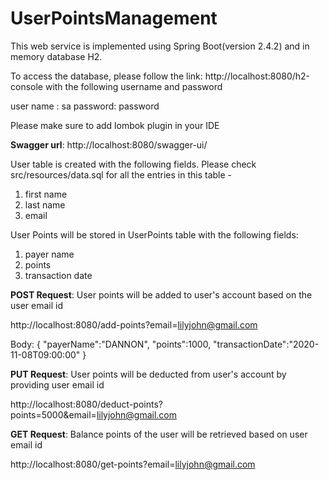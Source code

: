 # UserPointsManagement
This web service is implemented using Spring Boot(version 2.4.2) and in memory database H2.

To access the database, please follow the link: http://localhost:8080/h2-console 
with the following username and password

user name : sa
password: password

Please make sure to add lombok plugin in your IDE

**Swagger url**: http://localhost:8080/swagger-ui/

User table is created with the following fields. Please check src/resources/data.sql for all the entries in this table - 
1. first name
2. last name 
3. email

User Points will be stored in UserPoints table with the following fields:
1. payer name
2. points
3. transaction date

**POST Request**: User points will be added to user's account based on the user email id

http://localhost:8080/add-points?email=lilyjohn@gmail.com

Body:
{
    "payerName":"DANNON",
    "points":1000,
    "transactionDate":"2020-11-08T09:00:00"
}

**PUT Request**: User points will be deducted from user's account by providing user email id

http://localhost:8080/deduct-points?points=5000&email=lilyjohn@gmail.com

**GET Request**: Balance points of the user will be retrieved based on user email id

http://localhost:8080/get-points?email=lilyjohn@gmail.com
